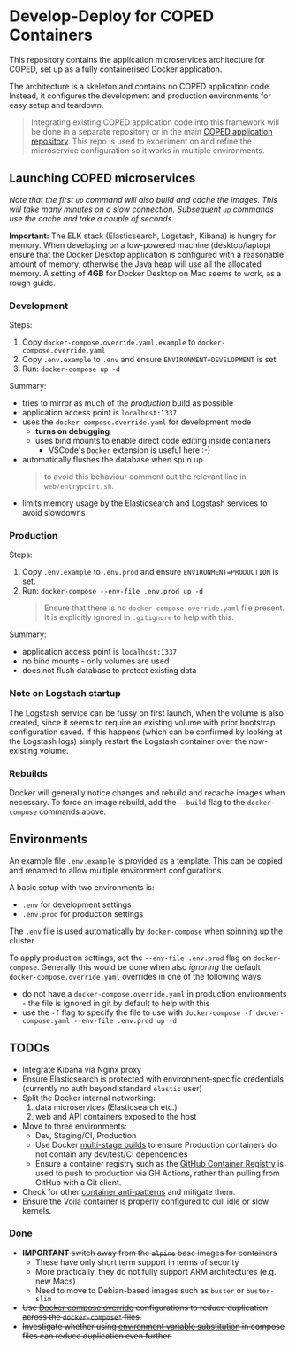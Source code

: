 # Develop-Deploy for COPED Containers

This repository contains the application microservices architecture for COPED, set up as a fully containerised Docker application.

The architecture is a skeleton and contains no COPED application code. Instead, it configures the development and production environments for easy setup and teardown.

> Integrating existing COPED application code into this framework will be done in a separate repository or in the main [COPED application repository](https://github.com/cogent-computing/COPED). This repo is used to experiment on and refine the microservice configuration so it works in multiple environments.




## Launching COPED microservices

_Note that the first `up` command will also build and cache the images. This will take many minutes on a slow connection. Subsequent `up` commands use the cache and take a couple of seconds._

__Important:__ The ELK stack (Elasticsearch, Logstash, Kibana) is hungry for memory. When developing on a low-powered machine (desktop/laptop) ensure that the Docker Desktop application is configured with a reasonable amount of memory, otherwise the Java heap will use all the allocated memory. A setting of __4GB__ for Docker Desktop on Mac seems to work, as a rough guide. 

### Development

Steps:

1. Copy `docker-compose.override.yaml.example` to `docker-compose.override.yaml`
2. Copy `.env.example` to `.env` and ensure `ENVIRONMENT=DEVELOPMENT` is set.
3. Run: `docker-compose up -d`

Summary:

* tries to mirror as much of the _production_ build as possible
* application access point is `localhost:1337`
* uses the `docker-compose.override.yaml` for development mode
    - __turns on debugging__
    - uses bind mounts to enable direct code editing inside containers
        - VSCode's `Docker` extension is useful here :-)
* automatically flushes the database when spun up
    > to avoid this behaviour comment out the relevant line in `web/entrypoint.sh`.
* limits memory usage by the Elasticsearch and Logstash services to avoid slowdowns

### Production

Steps:

1. Copy `.env.example` to `.env.prod` and ensure `ENVIRONMENT=PRODUCTION` is set.
2. Run: `docker-compose --env-file .env.prod up -d`
    > Ensure that there is no `docker-compose.override.yaml` file present. It is explicitly ignored in `.gitignore` to help with this.

Summary:

* application access point is `localhost:1337`
* no bind mounts - only volumes are used
* does not flush database to protect existing data

### Note on Logstash startup

The Logstash service can be fussy on first launch, when the volume is also created, since it seems to require an existing volume with prior bootstrap configuration saved. If this happens (which can be confirmed by looking at the Logstash logs) simply restart the Logstash container over the now-existing volume.

### Rebuilds

Docker will generally notice changes and rebuild and recache images when necessary. To force an image rebuild, add the `--build` flag to the `docker-compose` commands above.




## Environments

An example file `.env.example` is provided as a template. This can be copied and renamed to allow multiple environment configurations.

A basic setup with two environments is:

- `.env` for development settings
- `.env.prod` for production settings

The `.env` file is used automatically by `docker-compose` when spinning up the cluster.

To apply production settings, set the `--env-file .env.prod` flag on `docker-compose`. Generally this would be done when also _ignoring_ the default `docker-compose.override.yaml` overrides in one of the following ways:

- do not have a `docker-compose.override.yaml` in production environments - the file is ignored in git by default to help with this
- use the `-f` flag to specify the file to use with `docker-compose -f docker-compose.yaml --env-file .env.prod up -d`




## TODOs

- Integrate Kibana via Nginx proxy
- Ensure Elasticsearch is protected with environment-specific credentials (currently no auth beyond standard `elastic` user)
- Split the Docker internal networking:
    1. data microservices (Elasticsearch etc.)
    2. web and API containers exposed to the host 
- Move to three environments:
    - Dev, Staging/CI, Production
    - Use Docker [multi-stage builds](https://docs.docker.com/develop/develop-images/multistage-build/) to ensure Production containers do not contain any dev/test/CI dependencies
    - Ensure a container registry such as the [GitHub Container Registry](https://ghcr.io) is used to push to production via GH Actions, rather than pulling from GitHub with a Git client.
- Check for other [container anti-patterns](https://codefresh.io/containers/docker-anti-patterns/) and mitigate them.
- Ensure the Voila container is properly configured to cull idle or slow kernels.


### Done


- ~~**IMPORTANT** switch away from the `alpine` base images for containers~~
    - These have only short term support in terms of security
    - More practically, they do not fully support ARM architectures (e.g. new Macs)
    - Need to move to Debian-based images such as `buster` or `buster-slim`
- ~~Use [Docker compose override](https://docs.docker.com/compose/extends/) configurations to reduce duplication across the `docker-compose*` files.~~
- ~~Investigate whether using [environment variable substitution](https://docs.docker.com/compose/environment-variables/) in compose files can reduce duplication even further.~~
